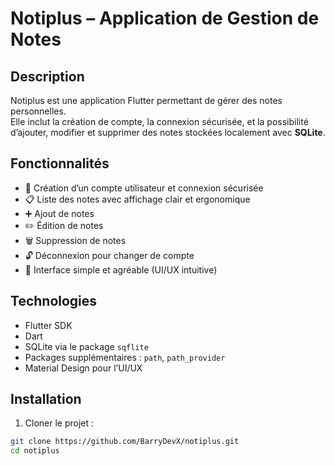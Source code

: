 # Notiplus – Application de Gestion de Notes

## Description
Notiplus est une application Flutter permettant de gérer des notes personnelles.  
Elle inclut la création de compte, la connexion sécurisée, et la possibilité d’ajouter, modifier et supprimer des notes stockées localement avec **SQLite**.

## Fonctionnalités
- 🔐 Création d’un compte utilisateur et connexion sécurisée
- 📋 Liste des notes avec affichage clair et ergonomique
- ➕ Ajout de notes
- ✏️ Édition de notes
- 🗑️ Suppression de notes
- 🔓 Déconnexion pour changer de compte
- 🎨 Interface simple et agréable (UI/UX intuitive)

## Technologies
- Flutter SDK
- Dart
- SQLite via le package `sqflite`
- Packages supplémentaires : `path`, `path_provider`
- Material Design pour l’UI/UX

## Installation
1. Cloner le projet :
```bash
git clone https://github.com/BarryDevX/notiplus.git
cd notiplus
